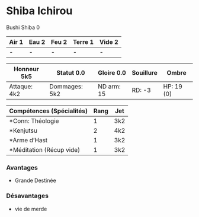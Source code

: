 # Shiba Ichirou

Bushi Shiba 0

| **Air** 1     | **Eau** 2     | **Feu** 2     | **Terre** 1   | **Vide** 2
| ------------- | ------------- | ------------- | ------------- | -------------
| -             | -             | -             | -             | -

| Honneur 5k5   | Statut 0.0    | Gloire 0.0    | Souillure     | Ombre
| ------------- | ------------- | ------------- | ------------- | -------------
| Attaque: 4k2  | Dommages: 5k2 | ND arm: 15    | RD: -3        | HP: 19 (0)

| Compétences (Spécialités)                     | Rang  | Jet
| --------------------------------------------- | ----- | -------
| *Conn: Théologie                              | 1     | 3k2
| *Kenjutsu                                     | 2     | 4k2
| *Arme d’Hast                                  | 1     | 3k2
| *Méditation (Récup vide)                      | 1     | 3k2


### Avantages

* Grande Destinée

### Désavantages

* vie de merde
